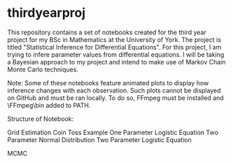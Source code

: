 # thirdyearproj
This repository contains a set of notebooks created for the third year project for my BSc in Mathematics at the University of York. The project is titled "Statistical Inference for Differential Equations". For this project, I am trying to infere parameter values from differential equations. I will be taking a Bayesian approach to my project and intend to make use of Markov Chain Monte Carlo techniques.

Note:
Some of these notebooks feature animated plots to display how inference changes with each observation. Such plots cannot be displayed on GitHub and must be ran locally. To do so, FFmpeg must be installed and \FFmpeg\bin added to PATH.

Structure of Notebook:

Grid Estimation
  Coin Toss Example
  One Parameter Logistic Equation 
  Two Parameter Normal Distribution
  Two Parameter Logistic Equation
  
MCMC
